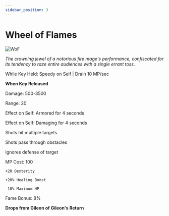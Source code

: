 ```yaml
---
sidebar_position: 3
---
```


# Wheel of Flames

![WoF](https://vwiki.valorserver.com/api/item/picture/wheel%20of%20flames)

<i>The crowning jewel of a notorious fire mage's performance, confiscated for its tendency to raze entire audiences with a single errant toss.</i>

While Key Held: Speedy on Self | Drain 10 MP/sec

**When Key Released**

Damage: 500-3500

Range: 20

Effect on Self: Armored for 4 seconds

Effect on Self: Damaging for 4 seconds

Shots hit multiple targets

Shots pass through obstacles

Ignores defense of target

MP Cost: 100

    +20 Dexterity
    
    +20% Healing Boost
    
    -10% Maximum HP
    
Fame Bonus: 8%

**Drops from Gileon of Gileon's Return**
